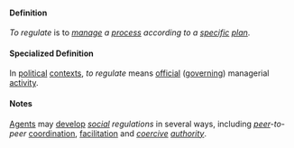 #### Definition

*To regulate* is to *[manage](https://github.com/gcassel/Modular-Organization-Terminology/blob/master/terms/manage.md) a [process](https://github.com/gcassel/Modular-Organization-Terminology/blob/master/terms/process.md) according to a [specific](https://github.com/gcassel/Modular-Organization-Terminology/blob/master/terms/specific.md) [plan](https://github.com/gcassel/Modular-Organization-Terminology/blob/master/terms/plan.md)*.

#### Specialized Definition

In [political](https://github.com/gcassel/Modular-Organization-Terminology/blob/master/terms/politics.md) [contexts](https://github.com/gcassel/Modular-Organization-Terminology/blob/master/terms/context.md), *to regulate* means [official](https://github.com/gcassel/Modular-Organization-Terminology/blob/master/terms/official.md) ([governing](https://github.com/gcassel/Modular-Organization-Terminology/blob/master/terms/govern.md)) managerial [activity](https://github.com/gcassel/Modular-Organization-Terminology/blob/master/terms/activity.md).

#### Notes

[Agents](https://github.com/gcassel/Modular-Organization-Terminology/blob/master/terms/agent.md) may [develop](https://github.com/gcassel/Modular-Organization-Terminology/blob/master/terms/develop.md) *[social](https://github.com/gcassel/Modular-Organization-Terminology/blob/master/terms/social.md) regulations* in several ways, including *[peer](https://github.com/gcassel/Modular-Organization-Terminology/blob/master/terms/peer.md)-to-peer* [coordination](https://github.com/gcassel/Modular-Organization-Terminology/blob/master/terms/coordinate.md), [facilitation](https://github.com/gcassel/Modular-Organization-Terminology/blob/master/terms/facilitate.md) and *[coercive](https://github.com/gcassel/Modular-Organization-Terminology/blob/master/terms/coerce.md) [authority](https://github.com/gcassel/Modular-Organization-Terminology/blob/master/terms/authority.md)*.
